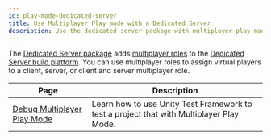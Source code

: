 ```yaml
---
id: play-mode-dedicated-server
title: Use Multiplayer Play mode with a Dedicated Server
description: Use the dedicated server package with multiplayer play mode.
---
```


The [Dedicated Server package](https://docs.unity3d.com/Packages/com.unity.dedicated-server@1.0/manual/index.html) adds [multiplayer roles](https://docs.unity3d.com/Packages/com.unity.dedicated-server@1.0/manual/multiplayer-roles.html) to the [Dedicated Server build platform](https://docs.unity3d.com/Manual/dedicated-server-introduction.html). You can use multiplayer roles to assign virtual players to a client, server, or client and server multiplayer role.

<!--
<div className="table-columns-plain" >
| Page | Description |
</div>
-->

|**Page** |**Description**|
|-|-|
|[Debug Multiplayer Play Mode](debug-mppm.md)| Learn how to use Unity Test Framework to test a project that with Multiplayer Play Mode. |
